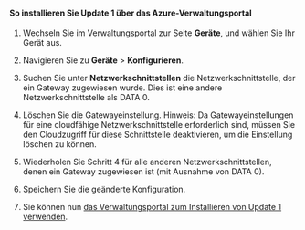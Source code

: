 #### So installieren Sie Update 1 über das Azure-Verwaltungsportal

1. Wechseln Sie im Verwaltungsportal zur Seite **Geräte**, und wählen Sie Ihr Gerät aus.
 
2. Navigieren Sie zu **Geräte** > **Konfigurieren**.

3. Suchen Sie unter **Netzwerkschnittstellen** die Netzwerkschnittstelle, der ein Gateway zugewiesen wurde. Dies ist eine andere Netzwerkschnittstelle als DATA 0.

4. Löschen Sie die Gatewayeinstellung. Hinweis: Da Gatewayeinstellungen für eine cloudfähige Netzwerkschnittstelle erforderlich sind, müssen Sie den Cloudzugriff für diese Schnittstelle deaktivieren, um die Einstellung löschen zu können.

5. Wiederholen Sie Schritt 4 für alle anderen Netzwerkschnittstellen, denen ein Gateway zugewiesen ist (mit Ausnahme von DATA 0).

6. Speichern Sie die geänderte Konfiguration.

7. Sie können nun [das Verwaltungsportal zum Installieren von Update 1 verwenden](#use-the-management-portal-to-install-update-1).

<!---HONumber=62-->